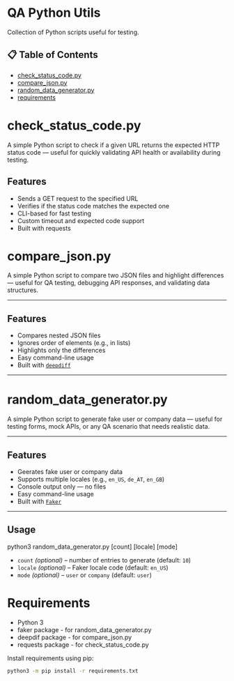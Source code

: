 # QA Python Utils

Collection of Python scripts useful for testing.

## 📋 Table of Contents

- [check_status_code.py](#check_status_codepy)
- [compare_json.py](#compare_jsonpy)
- [random_data_generator.py](#radom_data_generatorpy)
- [requirements](#requirements)

# check_status_code.py

A simple Python script to check if a given URL returns the expected HTTP status code — useful for quickly validating API health or availability during testing.

## Features

- Sends a GET request to the specified URL
- Verifies if the status code matches the expected one
- CLI-based for fast testing
- Custom timeout and expected code support
- Built with requests


# compare_json.py

A simple Python script to compare two JSON files and highlight differences — useful for QA testing, debugging API responses, and validating data structures.

---

## Features

- Compares nested JSON files
- Ignores order of elements (e.g., in lists)
- Highlights only the differences
- Easy command-line usage
- Built with [`deepdiff`](https://github.com/seperman/deepdiff)

---

# random_data_generator.py

A simple Python script to generate fake user or company data — useful for testing forms, mock APIs, or any QA scenario that needs realistic data.

---

## Features

- Geerates fake user or company data
- Supports multiple locales (e.g., `en_US`, `de_AT`, `en_GB`)
- Console output only — no files
- Easy command-line usage
- Built with [`Faker`](https://faker.readthedocs.io/)

---

## Usage
python3 random_data_generator.py [count] [locale] [mode]
- `count` *(optional)* – number of entries to generate (default: `10`)  
- `locale` *(optional)* – Faker locale code (default: `en_US`)  
- `mode` *(optional)* – `user` or `company` (default: `user`)

# Requirements

- Python 3
- faker package - for random_data_generator.py
- deepdif  package - for compare_json.py
- requests package - for check_status_code.py



Install requirements using pip:

```bash
python3 -m pip install -r requirements.txt
